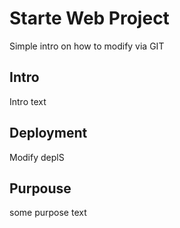 # Starte Web Project

Simple intro on how to modify via GIT

## Intro 

Intro text

## Deployment

Modify deplS

## Purpouse

some purpose text